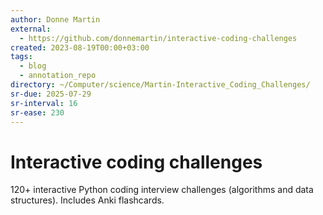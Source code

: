 ```yaml
---
author: Donne Martin
external:
  - https://github.com/donnemartin/interactive-coding-challenges
created: 2023-08-19T00:00+03:00
tags:
  - blog
  - annotation_repo
directory: ~/Computer/science/Martin-Interactive_Coding_Challenges/
sr-due: 2025-07-29
sr-interval: 16
sr-ease: 230
---
```


# Interactive coding challenges

120+ interactive Python coding interview challenges (algorithms and data
structures). Includes Anki flashcards.
